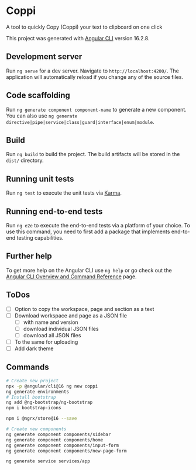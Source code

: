 # Coppi

A tool to quickly Copy (Coppi) your text to clipboard on one click

This project was generated with [Angular CLI](https://github.com/angular/angular-cli) version 16.2.8.

## Development server

Run `ng serve` for a dev server. Navigate to `http://localhost:4200/`. The application will automatically reload if you change any of the source files.

## Code scaffolding

Run `ng generate component component-name` to generate a new component. You can also use `ng generate directive|pipe|service|class|guard|interface|enum|module`.

## Build

Run `ng build` to build the project. The build artifacts will be stored in the `dist/` directory.

## Running unit tests

Run `ng test` to execute the unit tests via [Karma](https://karma-runner.github.io).

## Running end-to-end tests

Run `ng e2e` to execute the end-to-end tests via a platform of your choice. To use this command, you need to first add a package that implements end-to-end testing capabilities.

## Further help

To get more help on the Angular CLI use `ng help` or go check out the [Angular CLI Overview and Command Reference](https://angular.io/cli) page.

## ToDos

- [ ] Option to copy the workspace, page and section as a text
- [ ] Download workspace and page as a JSON file
  - [ ] with name and version
  - [ ] download individual JSON files
  - [ ] download all JSON files
- [ ] To the same for uploading
- [ ] Add dark theme

## Commands

```bash
# Create new project
npx -p @angular/cli@16 ng new coppi
ng generate environments
# Install bootstrap
ng add @ng-bootstrap/ng-bootstrap
npm i bootstrap-icons

npm i @ngrx/store@16 --save

# Create new components
ng generate component components/sidebar
ng generate component components/home
ng generate component components/input-form
ng generate component components/new-page-form

ng generate service services/app
```

